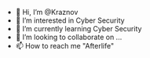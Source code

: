 - 👋 Hi, I’m @Kraznov
- 👀 I’m interested in Cyber Security
- 🌱 I’m currently learning Cyber Security
- 💞️ I’m looking to collaborate on ...
- 📫 How to reach me "Afterlife"

<!---
Kraznov/Kraznov is a ✨ special ✨ repository because its `README.md` (this file) appears on your GitHub profile.
You can click the Preview link to take a look at your changes.
--->

